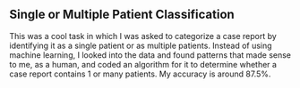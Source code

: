 ## Single or Multiple Patient Classification
This was a cool task in which I was asked to categorize a case report by identifying it as a single patient or as multiple patients. Instead of using machine learning, I looked into the data and found patterns that made sense to me, as a human, and coded an algorithm for it to determine whether a case report contains 1 or many patients. My accuracy is around 87.5%.
